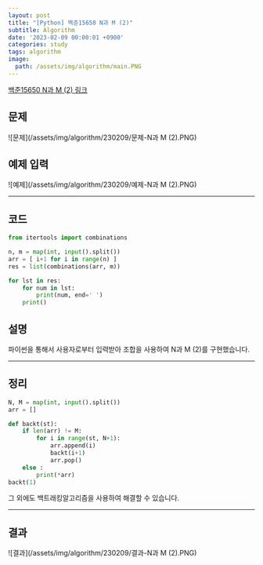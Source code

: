```yaml
---
layout: post
title: "[Python] 백준15650 N과 M (2)"
subtitle: Algorithm
date: '2023-02-09 00:00:01 +0900'
categories: study
tags: algorithm
image:
  path: /assets/img/algorithm/main.PNG
---
```


[백준15650 N과 M (2) 링크](https://www.acmicpc.net/problem/15650)

<!--more-->

## 문제
![문제](/assets/img/algorithm/230209/문제-N과 M (2).PNG)

## 예제 입력
![예제](/assets/img/algorithm/230209/예제-N과 M (2).PNG)

---

## 코드
```Python
from itertools import combinations

n, m = map(int, input().split())
arr = [ i+1 for i in range(n) ]
res = list(combinations(arr, m))

for lst in res:
    for num in lst:
        print(num, end=' ')
    print()
```
## 설명
파이썬을 통해서 사용자로부터 입력받아 조합을 사용하여 N과 M (2)를 구현했습니다. <br>

---

## 정리
```Python
N, M = map(int, input().split())
arr = []

def backt(st):
    if len(arr) != M:
        for i in range(st, N+1):
            arr.append(i)
            backt(i+1)
            arr.pop()
    else :
        print(*arr)
backt(1)
```
그 외에도 백트래킹알고리즘을 사용하여 해결할 수 있습니다. <br>

---

## 결과
![결과](/assets/img/algorithm/230209/결과-N과 M (2).PNG)